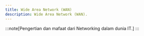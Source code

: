 ```yaml
---
title: Wide Area Network (WAN)
description: Wide Area Network (WAN).
---
```


:::note[Pengertian dan mafaat dari Networking dalam dunia IT.]
:::